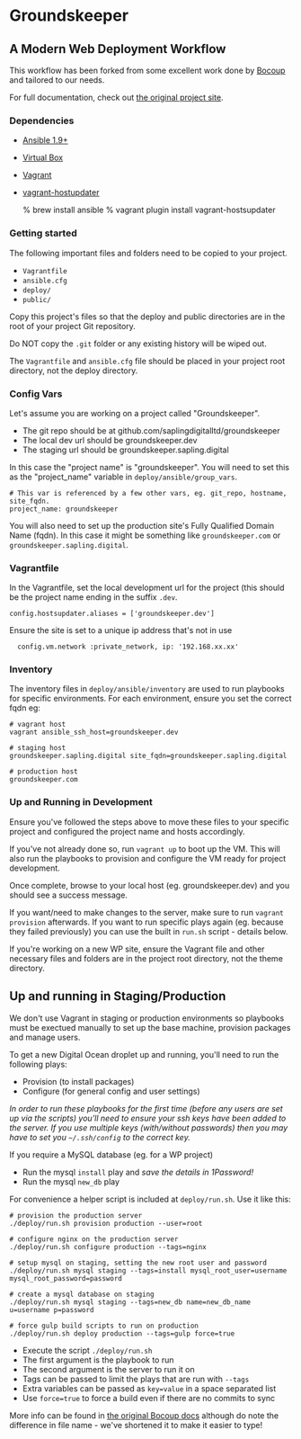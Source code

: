 # Groundskeeper
## A Modern Web Deployment Workflow

This workflow has been forked from some excellent work done by
[Bocoup](http://www.bocoup.com) and tailored to our needs.

For full documentation, check out [the original project
site](https://deployment-workflow.bocoup.com).

### Dependencies

* [Ansible 1.9+](http://docs.ansible.com/)
* [Virtual Box](https://www.virtualbox.org/)
* [Vagrant](https://www.vagrantup.com/)
* [vagrant-hostupdater](https://github.com/cogitatio/vagrant-hostsupdater)

  % brew install ansible
  % vagrant plugin install vagrant-hostsupdater


### Getting started

The following important files and folders need to be copied to your project.

* `Vagrantfile`
* `ansible.cfg`
* `deploy/`
* `public/`

Copy this project's files so that the deploy and public directories are
in the root of your project Git repository. 

Do NOT copy the `.git` folder or any existing history will be wiped out.

The `Vagrantfile` and `ansible.cfg` file should be placed in your
project root directory, not the deploy directory.

### Config Vars

Let's assume you are working on a project called "Groundskeeper".

* The git repo should be at github.com/saplingdigitalltd/groundskeeper
* The local dev url should be groundskeeper.dev
* The staging url should be groundskeeper.sapling.digital

In this case the "project name" is "groundskeeper". You will need to set
this as the "project_name" variable in `deploy/ansible/group_vars`.

	# This var is referenced by a few other vars, eg. git_repo, hostname, site_fqdn.
	project_name: groundskeeper

You will also need to set up the production site's Fully Qualified
Domain Name (fqdn). In this case it might be something like
`groundskeeper.com` or `groundskeeper.sapling.digital`.

### Vagrantfile

In the Vagrantfile, set the local development url for the project (this
should be the project name ending in the suffix `.dev`.

	config.hostsupdater.aliases = ['groundskeeper.dev']

Ensure the site is set to a unique ip address that's not in use

	  config.vm.network :private_network, ip: '192.168.xx.xx'

### Inventory

The inventory files in `deploy/ansible/inventory` are used to run
playbooks for specific environments. For each environment, ensure you
set the correct fqdn eg:

	# vagrant host
	vagrant ansible_ssh_host=groundskeeper.dev

	# staging host
	groundskeeper.sapling.digital site_fqdn=groundskeeper.sapling.digital 

	# production host
	groundskeeper.com

### Up and Running in Development

Ensure you've followed the steps above to move these files to your
specific project and configured the project name and hosts accordingly.

If you've not already done so, run `vagrant up` to boot up the VM. This
will also run the playbooks to provision and configure the VM ready
for project development.

Once complete, browse to your local host (eg. groundskeeper.dev) and you
should see a success message.

If you want/need to make changes to the server, make sure to run
`vagrant provision` afterwards. If you want to run specific plays again (eg.
because they failed previously) you can use the built in `run.sh`
script - details below.

If you're working on a new WP site, ensure the Vagrant file and other
necessary files and folders are in the project root directory, not the
theme directory.

## Up and running in Staging/Production

We don't use Vagrant in staging or production environments so playbooks
must be exectued manually to set up the base machine, provision packages
and manage users.

To get a new Digital Ocean droplet up and running, you'll need to run
the following plays:

* Provision (to install packages)
* Configure (for general config and user settings)

*In order to run these playbooks for the first time (before any users are
set up via the scripts) you'll need to ensure your ssh keys have been added
to the server. If you use multiple keys (with/without passwords) then
you may have to set you `~/.ssh/config` to the correct key.*

If you require a MySQL database (eg. for a WP project)

* Run the mysql `install` play and *save the details in 1Password!*
* Run the mysql `new_db` play

For convenience a helper script is included at `deploy/run.sh`. Use it
like this:

	# provision the production server
	./deploy/run.sh provision production --user=root

	# configure nginx on the production server
	./deploy/run.sh configure production --tags=nginx

	# setup mysql on staging, setting the new root user and password
	./deploy/run.sh mysql staging --tags=install mysql_root_user=username mysql_root_password=password

	# create a mysql database on staging
	./deploy/run.sh mysql staging --tags=new_db name=new_db_name u=username p=password

	# force gulp build scripts to run on production
	./deploy/run.sh deploy production --tags=gulp force=true

* Execute the script `./deploy/run.sh`
* The first argument is the playbook to run
* The second argument is the server to run it on
* Tags can be passed to limit the plays that are run with `--tags`
* Extra variables can be passed as `key=value` in a space separated list
* Use `force=true` to force a build even if there are no commits to sync

More info can be found in 
[the original Bocoup docs](https://deployment-workflow.bocoup.com/#playbook-helper-script)
although do note the difference in file name - we've shortened it to
make it easier to type!

